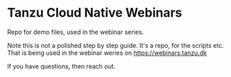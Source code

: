 # Tanzu Cloud Native Webinars

Repo for demo files, used in the webinar series.

Note this is not a polished step by step guide. It's a repo, for the scripts etc. That is being used in the webinar weries on <https://webinars.tanzu.dk>

If you have questions, then reach out.
